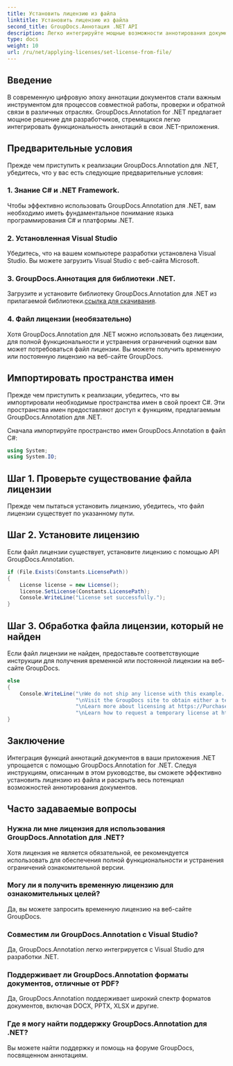 ```yaml
---
title: Установить лицензию из файла
linktitle: Установить лицензию из файла
second_title: GroupDocs.Аннотация .NET API
description: Легко интегрируйте мощные возможности аннотирования документов в свои приложения .NET с помощью GroupDocs.Annotation for .NET.
type: docs
weight: 10
url: /ru/net/applying-licenses/set-license-from-file/
---
```

## Введение
В современную цифровую эпоху аннотации документов стали важным инструментом для процессов совместной работы, проверки и обратной связи в различных отраслях. GroupDocs.Annotation for .NET предлагает мощное решение для разработчиков, стремящихся легко интегрировать функциональность аннотаций в свои .NET-приложения.
## Предварительные условия
Прежде чем приступить к реализации GroupDocs.Annotation для .NET, убедитесь, что у вас есть следующие предварительные условия:
### 1. Знание C# и .NET Framework.
Чтобы эффективно использовать GroupDocs.Annotation для .NET, вам необходимо иметь фундаментальное понимание языка программирования C# и платформы .NET.
### 2. Установленная Visual Studio
Убедитесь, что на вашем компьютере разработки установлена Visual Studio. Вы можете загрузить Visual Studio с веб-сайта Microsoft.
### 3. GroupDocs.Аннотация для библиотеки .NET.
 Загрузите и установите библиотеку GroupDocs.Annotation для .NET из прилагаемой библиотеки.[ссылка для скачивания](https://releases.groupdocs.com/annotation/net/).
### 4. Файл лицензии (необязательно)
Хотя GroupDocs.Annotation для .NET можно использовать без лицензии, для полной функциональности и устранения ограничений оценки вам может потребоваться файл лицензии. Вы можете получить временную или постоянную лицензию на веб-сайте GroupDocs.

## Импортировать пространства имен
Прежде чем приступить к реализации, убедитесь, что вы импортировали необходимые пространства имен в свой проект C#. Эти пространства имен предоставляют доступ к функциям, предлагаемым GroupDocs.Annotation для .NET.

Сначала импортируйте пространство имен GroupDocs.Annotation в файл C#:
```csharp
using System;
using System.IO;
```
## Шаг 1. Проверьте существование файла лицензии
Прежде чем пытаться установить лицензию, убедитесь, что файл лицензии существует по указанному пути.
## Шаг 2. Установите лицензию
Если файл лицензии существует, установите лицензию с помощью API GroupDocs.Annotation.
```csharp
if (File.Exists(Constants.LicensePath))
{
    License license = new License();
    license.SetLicense(Constants.LicensePath);
    Console.WriteLine("License set successfully.");
}
```
## Шаг 3. Обработка файла лицензии, который не найден
Если файл лицензии не найден, предоставьте соответствующие инструкции для получения временной или постоянной лицензии на веб-сайте GroupDocs.
```csharp
else
{
    Console.WriteLine("\nWe do not ship any license with this example. " +
                      "\nVisit the GroupDocs site to obtain either a temporary or permanent license. " +
                      "\nLearn more about licensing at https://Purchase.groupdocs.com/faqs/licensing. " +
                      "\nLearn how to request a temporary license at https://Purchase.groupdocs.com/temporary-license.");
}
```

## Заключение
Интеграция функций аннотаций документов в ваши приложения .NET упрощается с помощью GroupDocs.Annotation for .NET. Следуя инструкциям, описанным в этом руководстве, вы сможете эффективно установить лицензию из файла и раскрыть весь потенциал возможностей аннотирования документов.
## Часто задаваемые вопросы
### Нужна ли мне лицензия для использования GroupDocs.Annotation для .NET?
Хотя лицензия не является обязательной, ее рекомендуется использовать для обеспечения полной функциональности и устранения ограничений ознакомительной версии.
### Могу ли я получить временную лицензию для ознакомительных целей?
Да, вы можете запросить временную лицензию на веб-сайте GroupDocs.
### Совместим ли GroupDocs.Annotation с Visual Studio?
Да, GroupDocs.Annotation легко интегрируется с Visual Studio для разработки .NET.
### Поддерживает ли GroupDocs.Annotation форматы документов, отличные от PDF?
Да, GroupDocs.Annotation поддерживает широкий спектр форматов документов, включая DOCX, PPTX, XLSX и другие.
### Где я могу найти поддержку GroupDocs.Annotation для .NET?
Вы можете найти поддержку и помощь на форуме GroupDocs, посвященном аннотациям.